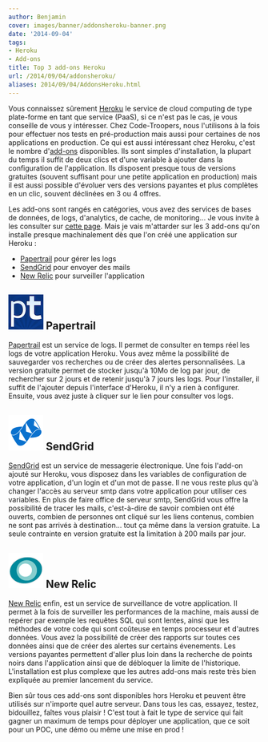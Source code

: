 ```yaml
---
author: Benjamin
cover: images/banner/addonsheroku-banner.png
date: '2014-09-04'
tags:
- Heroku
- Add-ons
title: Top 3 add-ons Heroku
url: /2014/09/04/addonsheroku/
aliases: 2014/09/04/AddonsHeroku.html
---
```



Vous connaissez sûrement [Heroku](https://www.heroku.com/) le service de cloud computing de type plate-forme en tant que service (PaaS), si ce n'est pas le cas, je vous conseille de vous y intéresser. Chez Code-Troopers, nous l'utilisons à la fois pour effectuer nos tests en pré-production mais aussi pour certaines de nos applications en production. Ce qui est aussi intéressant chez Heroku, c'est le nombre d'[add-ons](https://addons.heroku.com/) disponibles. Ils sont simples d'installation, la plupart du temps il suffit de deux clics et d'une variable à ajouter dans la configuration de l'application. Ils disposent presque tous de versions gratuites (souvent suffisant pour une petite application en production) mais il est aussi possible d'évoluer vers des versions payantes et plus complètes en un clic, souvent déclinées en 3 ou 4 offres.


Les add-ons sont rangés en catégories, vous avez des services de bases de données, de logs, d'analytics, de cache, de monitoring… Je vous invite à les consulter sur [cette page](https://addons.heroku.com/). Mais je vais m'attarder sur les 3 add-ons qu'on installe presque machinalement dès que l'on créé une application sur Heroku :

* [Papertrail](https://addons.heroku.com/papertrail) pour gérer les logs
* [SendGrid](https://addons.heroku.com/sendgrid) pour envoyer des mails
* [New Relic](https://addons.heroku.com/newrelic) pour surveiller l'application


## ![Logo Papertrail](/images/posts/2014-09-04-AddonsHeroku/papertrail.png) Papertrail

[Papertrail](https://papertrailapp.com/) est un service de logs. Il permet de consulter en temps réel les logs de votre application Heroku. Vous avez même la possibilité de sauvegarder vos recherches ou de créer des alertes personnalisées. La version gratuite permet de stocker jusqu'à 10Mo de log par jour, de rechercher sur 2 jours et de retenir jusqu'à 7 jours les logs. Pour l'installer, il suffit de l'ajouter depuis l'interface d'Heroku, il n'y a rien à configurer. Ensuite, vous avez juste à cliquer sur le lien pour consulter vos logs.

## ![Logo SendGrid](/images/posts/2014-09-04-AddonsHeroku/sendgrid.png) SendGrid



[SendGrid](http://sendgrid.com/) est un service de messagerie électronique. Une fois l'add-on ajouté sur Heroku, vous disposez dans les variables de configuration de votre application, d'un login et d'un mot de passe. Il ne vous reste plus qu'à changer l'accès au serveur smtp dans votre application pour utiliser ces variables. En plus de faire office de serveur smtp, SendGrid vous offre la possibilité de tracer les mails, c'est-à-dire de savoir combien ont été ouverts, combien de personnes ont cliqué sur les liens contenus, combien ne sont pas arrivés à destination… tout ça même dans la version gratuite. La seule contrainte en version gratuite est la limitation à 200 mails par jour.

## ![Logo New Relic](/images/posts/2014-09-04-AddonsHeroku/newrelic.png) New Relic



[New Relic](http://www.newrelic.com/) enfin, est un service de surveillance de votre application. Il permet à la fois de surveiller les performances de la machine, mais aussi de repérer par exemple les requêtes SQL qui sont lentes, ainsi que les méthodes de votre code qui sont coûteuse en temps processeur et d'autres données. Vous avez la possibilité de créer des rapports sur toutes ces données ainsi que de créer des alertes sur certains évenements. Les versions payantes permettent d'aller plus loin dans la recherche de points noirs dans l'application ainsi que de débloquer la limite de l'historique. L'installation est plus complexe que les autres add-ons mais reste très bien expliquée au premier lancement du service.


Bien sûr tous ces add-ons sont disponibles hors Heroku et peuvent être utilisés sur n'importe quel autre serveur.
Dans tous les cas, essayez, testez, bidouillez, faîtes vous plaisir ! C'est tout à fait le type de service qui fait gagner un maximum de temps pour déployer une application, que ce soit pour un POC, une démo ou même une mise en prod !
